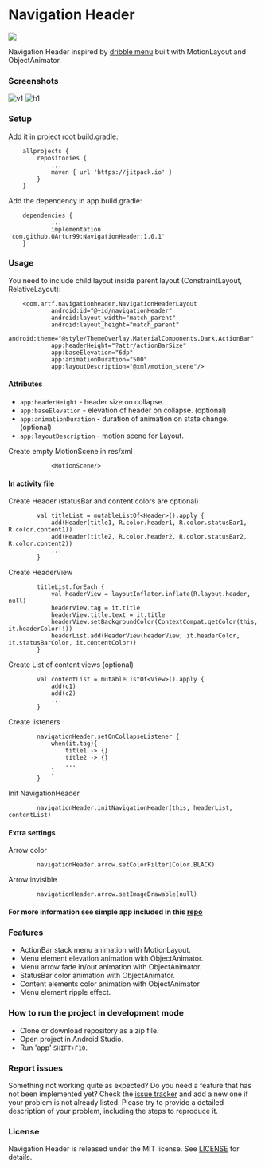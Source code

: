 # Navigation Header
[![](https://jitpack.io/v/QArtur99/NavigationHeader.svg)](https://jitpack.io/#QArtur99/NavigationHeader)

Navigation Header inspired by [dribble menu](https://dribbble.com/shots/2653519-Menu) built with MotionLayout and ObjectAnimator.

### Screenshots
![v1](https://user-images.githubusercontent.com/25232443/60921704-777fb700-a29b-11e9-8623-9e08deaf0785.gif)
![h1](https://user-images.githubusercontent.com/25232443/60921712-7c446b00-a29b-11e9-8d6b-d8c25b7c458c.gif)

### Setup
Add it in project root build.gradle:
```
	allprojects {
		repositories {
			...
			maven { url 'https://jitpack.io' }
		}
	}
```

Add the dependency in app build.gradle:
```
	dependencies {
	        ...
	        implementation 'com.github.QArtur99:NavigationHeader:1.0.1'
	}
```

### Usage
You need to include child layout inside parent layout (ConstraintLayout, RelativeLayout):
```
    <com.artf.navigationheader.NavigationHeaderLayout
            android:id="@+id/navigationHeader"
            android:layout_width="match_parent"
            android:layout_height="match_parent"
            android:theme="@style/ThemeOverlay.MaterialComponents.Dark.ActionBar"
            app:headerHeight="?attr/actionBarSize"
            app:baseElevation="6dp"
            app:animationDuration="500"
            app:layoutDescription="@xml/motion_scene"/>
```
#### Attributes
* `app:headerHeight` - header size on collapse.
* `app:baseElevation` - elevation of header on collapse. (optional)
* `app:animationDuration` - duration of animation on state change. (optional)
* `app:layoutDescription` - motion scene for Layout.

Create empty MotionScene in res/xml
```
            <MotionScene/>
```

#### In activity file
Create Header (statusBar and content colors are optional)
```
        val titleList = mutableListOf<Header>().apply {
            add(Header(title1, R.color.header1, R.color.statusBar1, R.color.content1))
            add(Header(title2, R.color.header2, R.color.statusBar2, R.color.content2))
            ...
        }
```

Create HeaderView
```
        titleList.forEach {
            val headerView = layoutInflater.inflate(R.layout.header, null)
            headerView.tag = it.title
            headerView.title.text = it.title
            headerView.setBackgroundColor(ContextCompat.getColor(this, it.headerColor!!))
            headerList.add(HeaderView(headerView, it.headerColor, it.statusBarColor, it.contentColor))
        }
```

Create List of content views (optional)
```
        val contentList = mutableListOf<View>().apply {
            add(c1)
            add(c2)
            ...
        }
```

Create listeners
```
        navigationHeader.setOnCollapseListener {
            when(it.tag){
                title1 -> {}
                title2 -> {}
                ...
            }
        }
```

Init NavigationHeader
```
        navigationHeader.initNavigationHeader(this, headerList, contentList)
```

#### Extra settings
Arrow color
```
        navigationHeader.arrow.setColorFilter(Color.BLACK)
```

Arrow invisible
```
        navigationHeader.arrow.setImageDrawable(null)
```

#### For more information see simple app included in this [repo](https://github.com/QArtur99/NavigationHeader/tree/master/exampleNavigationHeader)

### Features
* ActionBar stack menu animation with MotionLayout.
* Menu element elevation animation with ObjectAnimator.
* Menu arrow fade in/out animation with ObjectAnimator.
* StatusBar color animation with ObjectAnimator.
* Content elements color animation with ObjectAnimator
* Menu element ripple effect.

### How to run the project in development mode
* Clone or download repository as a zip file.
* Open project in Android Studio.
* Run 'app' `SHIFT+F10`.

### Report issues
Something not working quite as expected? Do you need a feature that has not been implemented yet? Check the [issue tracker](https://github.com/QArtur99/NavigationHeader/issues) and add a new one if your problem is not already listed. Please try to provide a detailed description of your problem, including the steps to reproduce it.


### License
Navigation Header is released under the MIT license. See [LICENSE](./LICENSE) for details.